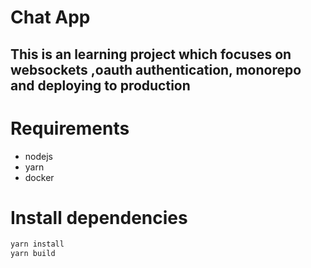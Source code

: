 # Chat App

## This is an learning project which focuses on websockets ,oauth authentication, monorepo and deploying to production

# Requirements

- nodejs
- yarn
- docker

# Install dependencies

```bash
yarn install
yarn build
```
